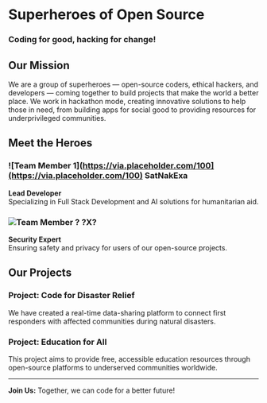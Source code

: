 # Superheroes of Open Source

### Coding for good, hacking for change!

## Our Mission

We are a group of superheroes — open-source coders, ethical hackers, and developers — coming together to build projects that make the world a better place. We work in hackathon mode, creating innovative solutions to help those in need, from building apps for social good to providing resources for underprivileged communities.

## Meet the Heroes

### ![Team Member 1](https://via.placeholder.com/100](https://via.placeholder.com/100) SatNakExa
**Lead Developer**  
Specializing in Full Stack Development and AI solutions for humanitarian aid.

### ![Team Member ?](https://avatars.githubusercontent.com/u/195592669?s=400&u=238a29d1a4182b4b5150e11e620584dc79d10d4c&v=4) ?X?
**Security Expert**  
Ensuring safety and privacy for users of our open-source projects.

## Our Projects

### Project: Code for Disaster Relief
We have created a real-time data-sharing platform to connect first responders with affected communities during natural disasters.

### Project: Education for All
This project aims to provide free, accessible education resources through open-source platforms to underserved communities worldwide.

---

**Join Us:** Together, we can code for a better future!
